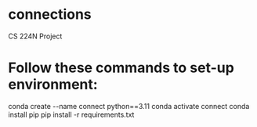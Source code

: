 # connections
CS 224N Project


# Follow these commands to set-up environment:
conda create --name connect python==3.11
conda activate connect
conda install pip
pip install -r requirements.txt